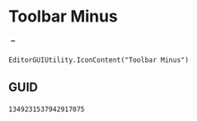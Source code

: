# Toolbar Minus
![](/img/Toolbar%20Minus.png)

``` CSharp
EditorGUIUtility.IconContent("Toolbar Minus")
```
## GUID
```
1349231537942917075
```
